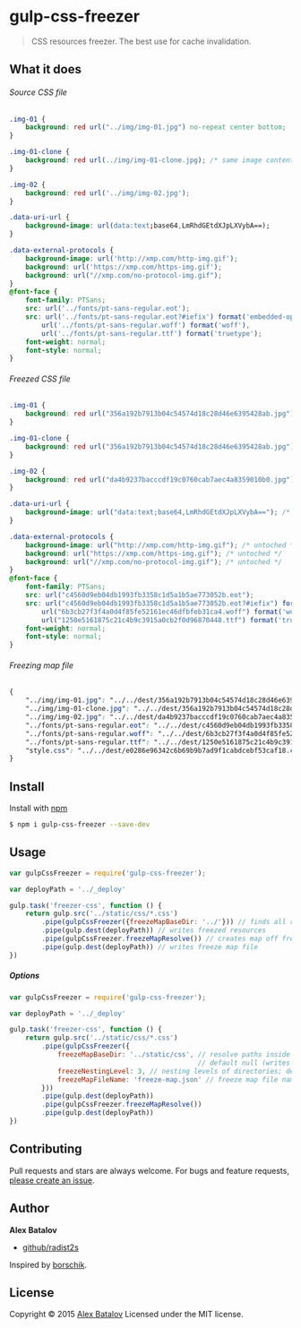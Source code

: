 # gulp-css-freezer

> CSS resources freezer. The best use for cache invalidation.

## What it does

###### Source CSS file

```css
.img-01 {
    background: red url("../img/img-01.jpg") no-repeat center bottom;
}

.img-01-clone {
    background: red url(../img/img-01-clone.jpg); /* same image content but different name */
}

.img-02 {
    background: red url('../img/img-02.jpg');
}

.data-uri-url {
    background-image: url(data:text;base64,LmRhdGEtdXJpLXVybA==);
}

.data-external-protocols {
    background-image: url('http://xmp.com/http-img.gif');
    background: url('https://xmp.com/https-img.gif');
    background: url("//xmp.com/no-protocol-img.gif");
}
@font-face {
    font-family: PTSans;
    src: url('../fonts/pt-sans-regular.eot');
    src: url('../fonts/pt-sans-regular.eot?#iefix') format('embedded-opentype'),
        url('../fonts/pt-sans-regular.woff') format('woff'),
        url('../fonts/pt-sans-regular.ttf') format('truetype');
    font-weight: normal;
    font-style: normal;
}
```

###### Freezed CSS file

```css
.img-01 {
    background: red url("356a192b7913b04c54574d18c28d46e6395428ab.jpg") no-repeat center bottom;
}

.img-01-clone {
    background: red url("356a192b7913b04c54574d18c28d46e6395428ab.jpg"); /* the same image like for .img-01 */
}

.img-02 {
    background: red url("da4b9237bacccdf19c0760cab7aec4a8359010b0.jpg");
}

.data-uri-url {
    background-image: url("data:text;base64,LmRhdGEtdXJpLXVybA=="); /* untoched */
}

.data-external-protocols {
    background-image: url("http://xmp.com/http-img.gif"); /* untoched */
    background: url("https://xmp.com/https-img.gif"); /* untoched */
    background: url("//xmp.com/no-protocol-img.gif"); /* untoched */
}
@font-face {
    font-family: PTSans;
    src: url("c4560d9eb04db1993fb3358c1d5a1b5ae773052b.eot");
    src: url("c4560d9eb04db1993fb3358c1d5a1b5ae773052b.eot?#iefix") format('embedded-opentype'), /* replaced only filename */
        url("6b3cb27f3f4a0d4f85fe52161ec46dfbfeb31ca4.woff") format('woff'),
        url("1250e5161875c21c4b9c3915a0cb2f0d96870448.ttf") format('truetype');
    font-weight: normal;
    font-style: normal;
}
```

###### Freezing map file

```css
{
    "../img/img-01.jpg": "../../dest/356a192b7913b04c54574d18c28d46e6395428ab.jpg",
    "../img/img-01-clone.jpg": "../../dest/356a192b7913b04c54574d18c28d46e6395428ab.jpg",
    "../img/img-02.jpg": "../../dest/da4b9237bacccdf19c0760cab7aec4a8359010b0.jpg",
    "../fonts/pt-sans-regular.eot": "../../dest/c4560d9eb04db1993fb3358c1d5a1b5ae773052b.eot",
    "../fonts/pt-sans-regular.woff": "../../dest/6b3cb27f3f4a0d4f85fe52161ec46dfbfeb31ca4.woff",
    "../fonts/pt-sans-regular.ttf": "../../dest/1250e5161875c21c4b9c3915a0cb2f0d96870448.ttf",
    "style.css": "../../dest/e0286e96342c6b69b9b7ad9f1cabdcebf53caf18.css"
}
```

## Install

Install with [npm](https://www.npmjs.com/)

```sh
$ npm i gulp-css-freezer --save-dev
```

## Usage

```js
var gulpCssFreezer = require('gulp-css-freezer');

var deployPath = '../_deploy'

gulp.task('freezer-css', function () {
    return gulp.src('../static/css/*.css')
        .pipe(gulpCssFreezer({freezeMapBaseDir: '../'})) // finds all resources inside css and freeze it
        .pipe(gulp.dest(deployPath)) // writes freezed resources
        .pipe(gulpCssFreezer.freezeMapResolve()) // creates map off freezed resources
        .pipe(gulp.dest(deployPath)) // writes freeze map file
})

```

##### Options

```js
var gulpCssFreezer = require('gulp-css-freezer');

var deployPath = '../_deploy'

gulp.task('freezer-css', function () {
    return gulp.src('../static/css/*.css')
        .pipe(gulpCssFreezer({
            freezeMapBaseDir: '../static/css', // resolve paths inside map file name by freezeMapBaseDir.
                                               // default null (writes absolute path of freezed file)
            freezeNestingLevel: 3, // nesting levels of directories; default 1
            freezeMapFileName: 'freeze-map.json' // freeze map file name; default css-freeze-map.json
        }))
        .pipe(gulp.dest(deployPath))
        .pipe(gulpCssFreezer.freezeMapResolve())
        .pipe(gulp.dest(deployPath))
})

```

## Contributing
Pull requests and stars are always welcome. For bugs and feature requests, [please create an issue](https://github.com/radist2s/gulp-css-freezer/issues).

## Author

**Alex Batalov**

+ [github/radist2s](https://github.com/radist2s)

Inspired by [borschik](https://github.com/bem/borschik).

## License
Copyright © 2015 [Alex Batalov](http://tagart.ru)
Licensed under the MIT license.